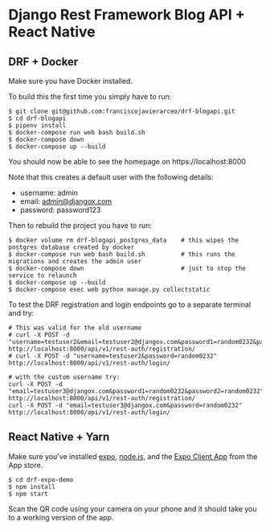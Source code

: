 # Django Rest Framework Blog API + React Native 

## DRF + Docker

Make sure you have Docker installed.

To build this the first time you simply have to run: 
```
$ git clone git@github.com:franciscojavierarceo/drf-blogapi.git
$ cd drf-blogapi
$ pipenv install
$ docker-compose run web bash build.sh 
$ docker-compose down
$ docker-compose up --build
```

You should now be able to see the homepage on https://localhost:8000


Note that this creates a default user with the following details:
- username: admin
- email: admin@djangox.com
- password: password123


Then to rebuild the project you have to run:
```
$ docker volume rm drf-blogapi_postgres_data    # this wipes the postgres database created by docker
$ docker-compose run web bash build.sh          # this runs the migrations and creates the admin user
$ docker-compose down                           # just to stop the service to relaunch
$ docker-compose up --build
$ docker-compose exec web python manage.py collectstatic
```

To test the DRF registration and login endpoints go to a separate terminal and try:

```
# This was valid for the old username
# curl -X POST -d "username=testuser2&email=testuser2@djangox.com&password1=random0232&password2=random0232" http://localhost:8000/api/v1/rest-auth/registration/
# curl -X POST -d "username=testuser2&password=random0232" http://localhost:8000/api/v1/rest-auth/login/

# with the custom username try:
curl -X POST -d "email=testuser3@djangox.com&password1=random0232&password2=random0232" http://localhost:8000/api/v1/rest-auth/registration/
curl -X POST -d "email=testuser3@djangox.com&password=random0232" http://localhost:8000/api/v1/rest-auth/login/
```

## React Native + Yarn

Make sure you've installed [expo](https://expo.io/tools#cli), [node.js](https://nodejs.org/en/), and the [Expo Client App](https://expo.io/tools#client) from the App store.

```
$ cd drf-expo-demo
$ npm install
$ npm start
```

Scan the QR code using your camera on your phone and it should take you to a working version of the app.
